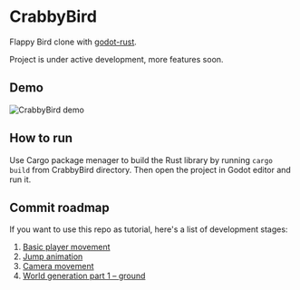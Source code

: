 # CrabbyBird

Flappy Bird clone with [godot-rust](https://github.com/godot-rust/godot-rust).

Project is under active development, more features soon.

## Demo

![CrabbyBird demo](https://postacnormalna.pl/wp-content/uploads/2020/11/out.gif)

## How to run

Use Cargo package menager to build the Rust library by running `cargo build` from CrabbyBird directory.
Then open the project in Godot editor and run it.

## Commit roadmap

If you want to use this repo as tutorial, here's a list of development stages:

1. [Basic player movement](https://github.com/edytapawlak/CrabbyBird/tree/2f6a3ed7b54caf725173559f77edf161ce7b1b55)
2. [Jump animation](https://github.com/edytapawlak/CrabbyBird/tree/3e967cbb124483000b7c36eaa77e52e74554b753)
3. [Camera movement](https://github.com/edytapawlak/CrabbyBird/tree/761e2fded78061d676bcfdeedd3349b143420f48)
4. [World generation part 1 – ground](https://github.com/edytapawlak/CrabbyBird/tree/64b320e22f7af8faa3f11fc510d931b51f5a2bb4)
